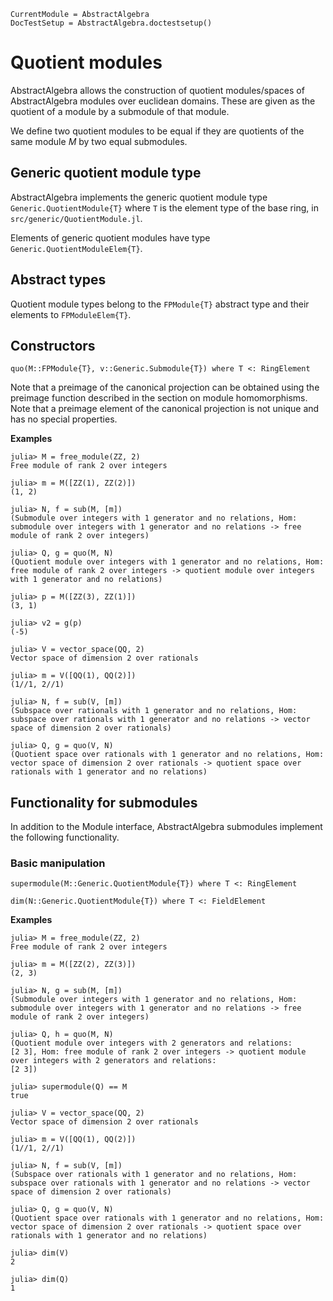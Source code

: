 ```@meta
CurrentModule = AbstractAlgebra
DocTestSetup = AbstractAlgebra.doctestsetup()
```

# Quotient modules

AbstractAlgebra allows the construction of quotient modules/spaces of
AbstractAlgebra modules over euclidean domains. These are given as the
quotient of a module by a submodule of that module.

We define two quotient modules to be equal if they are quotients of the
same module $M$ by two equal submodules.

## Generic quotient module type

AbstractAlgebra implements the generic quotient module type
`Generic.QuotientModule{T}` where `T` is the element type of the base ring,
in `src/generic/QuotientModule.jl`.

Elements of generic quotient modules have type `Generic.QuotientModuleElem{T}`.

## Abstract types

Quotient module types belong to the `FPModule{T}` abstract type and their
elements to `FPModuleElem{T}`.

## Constructors

```@docs
quo(M::FPModule{T}, v::Generic.Submodule{T}) where T <: RingElement
```

Note that a preimage of the canonical projection can be obtained using the
preimage function described in the section on module homomorphisms. Note that
a preimage element of the canonical projection is not unique and has no special
properties.

**Examples**

```jldoctest
julia> M = free_module(ZZ, 2)
Free module of rank 2 over integers

julia> m = M([ZZ(1), ZZ(2)])
(1, 2)

julia> N, f = sub(M, [m])
(Submodule over integers with 1 generator and no relations, Hom: submodule over integers with 1 generator and no relations -> free module of rank 2 over integers)

julia> Q, g = quo(M, N)
(Quotient module over integers with 1 generator and no relations, Hom: free module of rank 2 over integers -> quotient module over integers with 1 generator and no relations)

julia> p = M([ZZ(3), ZZ(1)])
(3, 1)

julia> v2 = g(p)
(-5)

julia> V = vector_space(QQ, 2)
Vector space of dimension 2 over rationals

julia> m = V([QQ(1), QQ(2)])
(1//1, 2//1)

julia> N, f = sub(V, [m])
(Subspace over rationals with 1 generator and no relations, Hom: subspace over rationals with 1 generator and no relations -> vector space of dimension 2 over rationals)

julia> Q, g = quo(V, N)
(Quotient space over rationals with 1 generator and no relations, Hom: vector space of dimension 2 over rationals -> quotient space over rationals with 1 generator and no relations)

```

## Functionality for submodules

In addition to the Module interface, AbstractAlgebra submodules implement the
following functionality.

### Basic manipulation

```@docs
supermodule(M::Generic.QuotientModule{T}) where T <: RingElement

dim(N::Generic.QuotientModule{T}) where T <: FieldElement
```

**Examples**

```jldoctest
julia> M = free_module(ZZ, 2)
Free module of rank 2 over integers

julia> m = M([ZZ(2), ZZ(3)])
(2, 3)

julia> N, g = sub(M, [m])
(Submodule over integers with 1 generator and no relations, Hom: submodule over integers with 1 generator and no relations -> free module of rank 2 over integers)

julia> Q, h = quo(M, N)
(Quotient module over integers with 2 generators and relations:
[2 3], Hom: free module of rank 2 over integers -> quotient module over integers with 2 generators and relations:
[2 3])

julia> supermodule(Q) == M
true

julia> V = vector_space(QQ, 2)
Vector space of dimension 2 over rationals

julia> m = V([QQ(1), QQ(2)])
(1//1, 2//1)

julia> N, f = sub(V, [m])
(Subspace over rationals with 1 generator and no relations, Hom: subspace over rationals with 1 generator and no relations -> vector space of dimension 2 over rationals)

julia> Q, g = quo(V, N)
(Quotient space over rationals with 1 generator and no relations, Hom: vector space of dimension 2 over rationals -> quotient space over rationals with 1 generator and no relations)

julia> dim(V)
2

julia> dim(Q)
1

```

